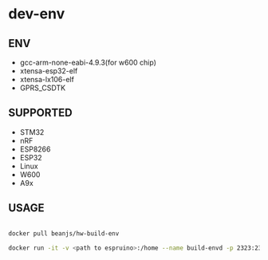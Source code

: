 # dev-env

## ENV
* gcc-arm-none-eabi-4.9.3(for w600 chip)
* xtensa-esp32-elf
* xtensa-lx106-elf
* GPRS_CSDTK

## SUPPORTED

* STM32
* nRF
* ESP8266
* ESP32
* Linux
* W600
* A9x

## USAGE


```bash

docker pull beanjs/hw-build-env

docker run -it -v <path to espruino>:/home --name build-envd -p 2323:2323 -d  beanjs/hw-build-env

```